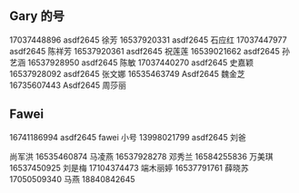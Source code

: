 ## Gary 的号

17037448896 asdf2645 徐芳
16537920331 asdf2645 石应红
17037447977 asdf2645 陈祥芳
16537920361 asdf2645 祝莲莲
16539021662 asdf2645 孙艺涵
16537928950 asdf2645 陈敏
17037440270 asdf2645 史嘉颖
16537928092 asdf2645 张文娜
16535463749 Asdf2645 魏金芝
16735607443 Asdf2645 周莎丽

## Fawei

16741186994 asdf2645 fawei 小号
13998021799 asdf2645 刘爸


尚军洪		16535460874
马凌燕		16537928278
邓秀兰		16584255836
万美琪		16537450925
刘是梅		17104374473
端木丽婷		16537791761
薛晓苏		17050509340
马燕	18840842645	
